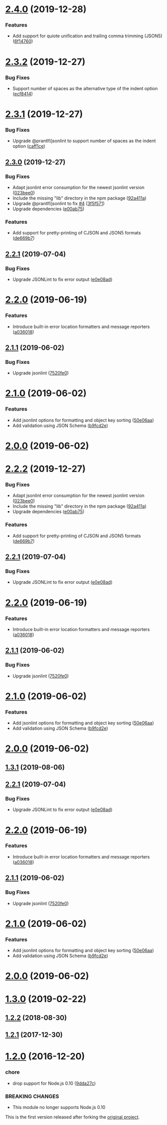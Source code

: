 # [2.4.0](https://github.com/prantlf/gulp-jsonlint/compare/v2.3.2...v2.4.0) (2019-12-28)

### Features

* Add support for quiote unification and trailing comma trimming (JSON5) ([6f14760](https://github.com/prantlf/gulp-jsonlint/commit/6f1476099131fe833390b12ec49bcd0071fbbf41))

# [2.3.2](https://github.com/prantlf/gulp-jsonlint/compare/v2.3.1...v2.3.2) (2019-12-27)

### Bug Fixes

* Support number of spaces as the alternative type of the indent option ([ecf8414](https://github.com/prantlf/gulp-jsonlint/commit/ecf841433d54484c211fac5378d3ec9f9472b4c1))

# [2.3.1](https://github.com/prantlf/gulp-jsonlint/compare/v2.3.0...v2.3.1) (2019-12-27)

### Bug Fixes

* Upgrade @prantlf/jsonlint to support number of spaces as the indent option ([caff1ce](https://github.com/prantlf/gulp-jsonlint/commit/caff1ce0807dda1b3f1fd0a596639ebc8d796429))

## [2.3.0](https://github.com/prantlf/gulp-jsonlint/compare/v2.2.1...v2.3.0) (2019-12-27)

### Bug Fixes

* Adapt jsonlint error consumption for the newest jsonlint version ([023bee0](https://github.com/prantlf/gulp-jsonlint/commit/023bee0e637154e614aaaaa59ea5ea84751d2687))
* Include the missing "lib" directory in the npm package ([92a411a](https://github.com/prantlf/gulp-jsonlint/commit/92a411a209ac7d4d02d0164f74a127da261fde79))
* Upgrade @prantlf/jsonlint to fix [#4](https://github.com/prantlf/gulp-jsonlint/issues/4) ([3f5f571](https://github.com/prantlf/gulp-jsonlint/commit/3f5f5716b477ec61e2c7985ac07f1f68774a20d6))
* Upgrade dependencies ([e00ab75](https://github.com/prantlf/gulp-jsonlint/commit/e00ab75758f2fb4215881c62828709851e841a11))

### Features

* Add support for pretty-printing of CJSON and JSON5 formats ([de669b7](https://github.com/prantlf/gulp-jsonlint/commit/de669b767df28fe32c9789edfcf6d70e1ff0e05d))

## [2.2.1](https://github.com/prantlf/gulp-jsonlint/compare/v2.2.0...v2.2.1) (2019-07-04)

### Bug Fixes

* Upgrade JSONLint to fix error output ([e0e08ad](https://github.com/prantlf/gulp-jsonlint/commit/e0e08ad8153c0e33f2dab05f7da263a5ede60ba0))

# [2.2.0](https://github.com/prantlf/gulp-jsonlint/compare/v2.1.1...v2.2.0) (2019-06-19)

### Features

* Introduce built-in error location formatters and message reporters ([a036018](https://github.com/prantlf/gulp-jsonlint/commit/a036018354d5f1d2793e07ea10f2cb6061c59edd))

## [2.1.1](https://github.com/prantlf/gulp-jsonlint/compare/v2.1.0...v2.1.1) (2019-06-02)

### Bug Fixes

* Upgrade jsonlint ([7520fe0](https://github.com/prantlf/gulp-jsonlint/commit/7520fe0c76aad2b698115e4f81ae01330cd879bb))

# [2.1.0](https://github.com/prantlf/gulp-jsonlint/compare/v2.0.0...v2.1.0) (2019-06-02)

### Features

* Add jsonlint options for formatting and object key sorting ([50e06aa](https://github.com/prantlf/gulp-jsonlint/commit/50e06aa4633f7f216a5199c01eb228cdc831da63))
* Add validation using JSON Schema ([b9fcd2e](https://github.com/prantlf/gulp-jsonlint/commit/b9fcd2edd6b1a8e34c8998efb625b4eb17baf76d))

# [2.0.0](https://github.com/prantlf/gulp-jsonlint/compare/v1.3.0...v2.0.0) (2019-06-02)

# [2.2.2](https://github.com/prantlf/gulp-jsonlint/compare/v2.2.1...v2.2.2) (2019-12-27)

### Bug Fixes

* Adapt jsonlint error consumption for the newest jsonlint version ([023bee0](https://github.com/prantlf/gulp-jsonlint/commit/023bee0e637154e614aaaaa59ea5ea84751d2687))
* Include the missing "lib" directory in the npm package ([92a411a](https://github.com/prantlf/gulp-jsonlint/commit/92a411a209ac7d4d02d0164f74a127da261fde79))
* Upgrade dependencies ([e00ab75](https://github.com/prantlf/gulp-jsonlint/commit/e00ab75758f2fb4215881c62828709851e841a11))

### Features

* Add support for pretty-printing of CJSON and JSON5 formats ([de669b7](https://github.com/prantlf/gulp-jsonlint/commit/de669b767df28fe32c9789edfcf6d70e1ff0e05d))

## [2.2.1](https://github.com/prantlf/gulp-jsonlint/compare/v2.2.0...v2.2.1) (2019-07-04)

### Bug Fixes

* Upgrade JSONLint to fix error output ([e0e08ad](https://github.com/prantlf/gulp-jsonlint/commit/e0e08ad8153c0e33f2dab05f7da263a5ede60ba0))

# [2.2.0](https://github.com/prantlf/gulp-jsonlint/compare/v2.1.1...v2.2.0) (2019-06-19)

### Features

* Introduce built-in error location formatters and message reporters ([a036018](https://github.com/prantlf/gulp-jsonlint/commit/a036018354d5f1d2793e07ea10f2cb6061c59edd))

## [2.1.1](https://github.com/prantlf/gulp-jsonlint/compare/v2.1.0...v2.1.1) (2019-06-02)

### Bug Fixes

* Upgrade jsonlint ([7520fe0](https://github.com/prantlf/gulp-jsonlint/commit/7520fe0c76aad2b698115e4f81ae01330cd879bb))

# [2.1.0](https://github.com/prantlf/gulp-jsonlint/compare/v2.0.0...v2.1.0) (2019-06-02)

### Features

* Add jsonlint options for formatting and object key sorting ([50e06aa](https://github.com/prantlf/gulp-jsonlint/commit/50e06aa4633f7f216a5199c01eb228cdc831da63))
* Add validation using JSON Schema ([b9fcd2e](https://github.com/prantlf/gulp-jsonlint/commit/b9fcd2edd6b1a8e34c8998efb625b4eb17baf76d))

# [2.0.0](https://github.com/prantlf/gulp-jsonlint/compare/v1.3.0...v2.0.0) (2019-06-02)

## [1.3.1](https://github.com/prantlf/gulp-jsonlint/compare/v2.2.1...v1.3.1) (2019-08-06)

## [2.2.1](https://github.com/prantlf/gulp-jsonlint/compare/v2.2.0...v2.2.1) (2019-07-04)

### Bug Fixes

* Upgrade JSONLint to fix error output ([e0e08ad](https://github.com/prantlf/gulp-jsonlint/commit/e0e08ad8153c0e33f2dab05f7da263a5ede60ba0))

# [2.2.0](https://github.com/prantlf/gulp-jsonlint/compare/v2.1.1...v2.2.0) (2019-06-19)

### Features

* Introduce built-in error location formatters and message reporters ([a036018](https://github.com/prantlf/gulp-jsonlint/commit/a036018354d5f1d2793e07ea10f2cb6061c59edd))

## [2.1.1](https://github.com/prantlf/gulp-jsonlint/compare/v2.1.0...v2.1.1) (2019-06-02)

### Bug Fixes

* Upgrade jsonlint ([7520fe0](https://github.com/prantlf/gulp-jsonlint/commit/7520fe0c76aad2b698115e4f81ae01330cd879bb))

# [2.1.0](https://github.com/prantlf/gulp-jsonlint/compare/v2.0.0...v2.1.0) (2019-06-02)

### Features

* Add jsonlint options for formatting and object key sorting ([50e06aa](https://github.com/prantlf/gulp-jsonlint/commit/50e06aa4633f7f216a5199c01eb228cdc831da63))
* Add validation using JSON Schema ([b9fcd2e](https://github.com/prantlf/gulp-jsonlint/commit/b9fcd2edd6b1a8e34c8998efb625b4eb17baf76d))

# [2.0.0](https://github.com/prantlf/gulp-jsonlint/compare/v1.3.0...v2.0.0) (2019-06-02)

# [1.3.0](https://github.com/prantlf/gulp-jsonlint/compare/v1.2.2...v1.3.0) (2019-02-22)

## [1.2.2](https://github.com/prantlf/gulp-jsonlint/compare/v1.2.1...v1.2.2) (2018-08-30)

## [1.2.1](https://github.com/prantlf/gulp-jsonlint/compare/v1.2.0...v1.2.1) (2017-12-30)

# [1.2.0](https://github.com/prantlf/gulp-jsonlint/compare/v1.1.2...v1.2.0) (2016-12-20)

### chore

* drop support for Node.js 0.10 ([9dda27c](https://github.com/prantlf/gulp-jsonlint/commit/9dda27cbd5c6af11395bd3e14326cbb8a300b5e2))

### BREAKING CHANGES

* This module no longer supports Node.js 0.10

This is the first version released after forking the [original project](https://github.com/rogeriopvl/gulp-jsonlint).
